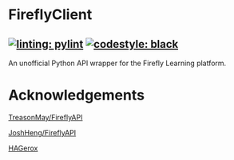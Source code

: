 # FireflyClient

[![linting: pylint](https://img.shields.io/badge/linting-pylint-yellowgreen)](https://github.com/pylint-dev/pylint)
[![codestyle: black](https://img.shields.io/badge/code%20style-black-000000.svg)](https://github.com/psf/black)
---
An unofficial Python API wrapper for the Firefly Learning platform.

# Acknowledgements

[TreasonMay/FireflyAPI](https://github.com/TreasonMay/FireflyAPI)

[JoshHeng/FireflyAPI](https://github.com/JoshHeng/FireflyAPI)

[HAGerox](https://github.com/HAGerox/)
